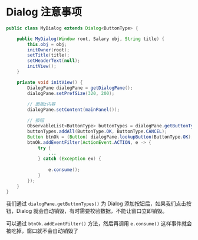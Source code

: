 # Dialog 注意事项



```java
public class MyDialog extends Dialog<ButtonType> {

    public MyDialog(Window root, Salary obj, String title) {
        this.obj = obj;
        initOwner(root);
        setTitle(title);
        setHeaderText(null);
        initView();
    }

    private void initView() {
        DialogPane dialogPane = getDialogPane();
        dialogPane.setPrefSize(320, 200);
        
        // 面板z内容
        dialogPane.setContent(mainPanel());

        // 按钮
        ObservableList<ButtonType> buttonTypes = dialogPane.getButtonTypes();
        buttonTypes.addAll(ButtonType.OK, ButtonType.CANCEL);
        Button btnOk = (Button) dialogPane.lookupButton(ButtonType.OK);
        btnOk.addEventFilter(ActionEvent.ACTION, e -> {
            try {
				...
            } catch (Exception ex) {
	
                e.consume();
            }
        });
    }
}
```

我们通过 `dialogPane.getButtonTypes()` 为 Dialog 添加按钮后，如果我们点击按钮，Dialog 就会自动销毁，有时需要校验数据，不能让窗口立即销毁。

可以通过 `btnOk.addEventFilter()` 方法，然后再调用 `e.consume()` 这样事件就会被吃掉，窗口就不会自动销毁了

